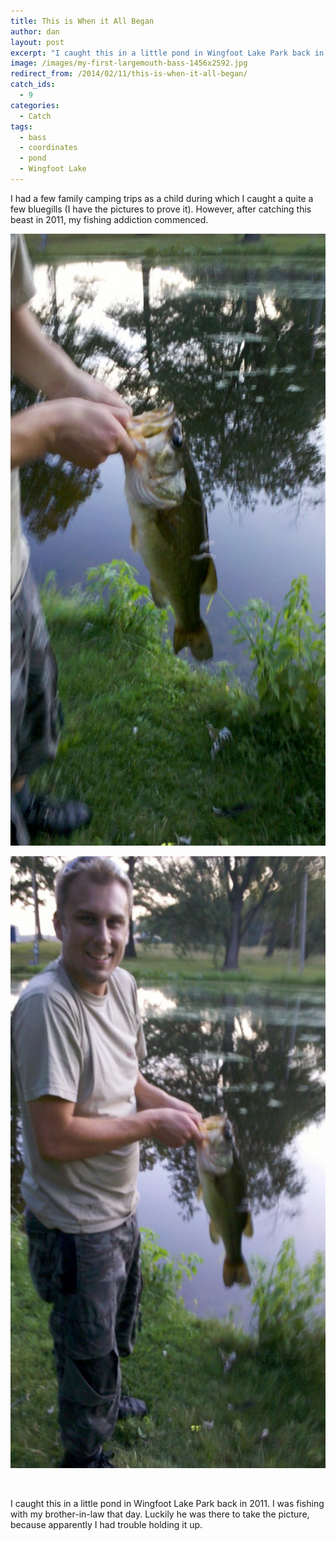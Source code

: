 ```yaml
---
title: This is When it All Began
author: dan
layout: post
excerpt: "I caught this in a little pond in Wingfoot Lake Park back in 2011. I was fishing with my brother-in-law that day. Luckily he was there to take the picture, because apparently I had trouble holding it up."
image: /images/my-first-largemouth-bass-1456x2592.jpg
redirect_from: /2014/02/11/this-is-when-it-all-began/
catch_ids:
  - 9
categories:
  - Catch
tags:
  - bass
  - coordinates
  - pond
  - Wingfoot Lake
---
```

I had a few family camping trips as a child during which I caught a quite a few bluegills (I have the pictures to prove it). However, after catching this beast in 2011, my fishing addiction commenced.

<div id='gallery-1' class='gallery galleryid-10 gallery-columns-2 gallery-size-large'>
  <dl class='gallery-item'>
    <dt class='gallery-icon portrait'>
      <a href="/images/my-first-largemouth-bass-1456x2592.jpg" rel="lightbox[gallery-1]"><img width="550" height="979" src="/images/my-first-largemouth-bass-575x1024.jpg" class="attachment-large" alt="my first largemouth bass" /></a>
    </dt>
  </dl>
  <dl class='gallery-item'>
    <dt class='gallery-icon portrait'>
      <a href="/images/holding-my-first-largemouth-bass-1456x2592.jpg" rel="lightbox[gallery-1]"><img width="550" height="979" src="/images/holding-my-first-largemouth-bass-575x1024.jpg" class="attachment-large" alt="2011-07-16_20-37-37_482" /></a>
    </dt>
  </dl>
  <br style="clear: both" />
</div>

I caught this in a little pond in Wingfoot Lake Park back in 2011. I was fishing with my brother-in-law that day. Luckily he was there to take the picture, because apparently I had trouble holding it up.
